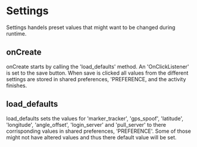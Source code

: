 # Settings
Settings handels preset values that might want to be changed during runtime.

## onCreate
onCreate starts by calling the 'load_defaults' method. An 'OnClickListener' is
set to the save button. When save is clicked all values from the different
settings are stored in shared preferences, 'PREFERENCE, and the activity
finishes.

## load_defaults
load_defaults sets the values for 'marker_tracker', 'gps_spoof', 'latitude',
'longitude', 'angle_offset', 'login_server' and 'pull_server' to there
corrisponding values in shared preferences, 'PREFERENCE'. Some of those might
not have altered values and thus there default value will be set.

